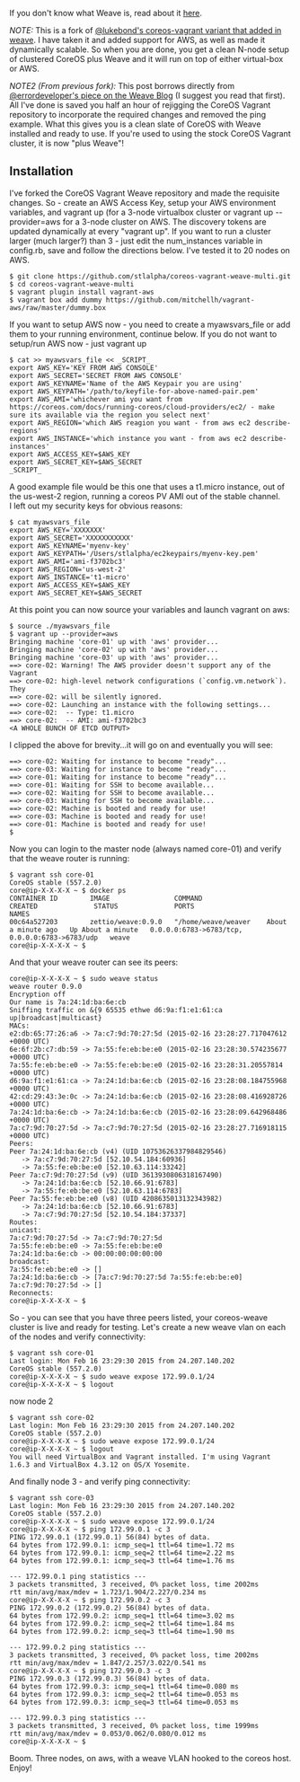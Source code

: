 If you don't know what Weave is, read about it [here](https://github.com/zettio/weave).

_NOTE:_ This is a fork of [@lukebond's coreos-vagrant variant that added in weave](https://github.com/lukebond/coreos-vagrant-weave).  I have taken it and added support for AWS, as well as made it dynamically scalable.  So when you are done, you get a clean N-node setup of clustered CoreOS plus Weave and it will run on top of either virtual-box or AWS.

_NOTE2 (From previous fork):_ This post borrows directly from [@errordeveloper's piece on the Weave Blog](http://weaveblog.com/2014/10/28/running-a-weave-network-on-coreos/) (I suggest you read that first). All I've done is saved you half an hour of rejigging the CoreOS Vagrant repository to incorporate the required changes and removed the ping example. What this gives you is a clean slate of CoreOS with Weave installed and ready to use. If you're used to using the stock CoreOS Vagrant cluster, it is now "plus Weave"! 

## Installation
I've forked the CoreOS Vagrant Weave repository and made the requisite changes. So -  create an AWS Access Key, setup your AWS environment variables, and vagrant up (for a 3-node virtualbox cluster or vagrant up --provider=aws for a 3-node cluster on AWS.  The discovery tokens are updated dynamically at every "vagrant up".  If you want to run a cluster larger (much larger?) than 3 - just edit the num_instances variable in config.rb, save and follow the directions below.  I've tested it to 20 nodes on AWS.
```
$ git clone https://github.com/stlalpha/coreos-vagrant-weave-multi.git
$ cd coreos-vagrant-weave-multi
$ vagrant plugin install vagrant-aws
$ vagrant box add dummy https://github.com/mitchellh/vagrant-aws/raw/master/dummy.box
```
If you want to setup AWS now - you need to create a myawsvars_file or add them to your running environment, continue below.  If you do not want to setup/run AWS now - just vagrant up <enter>
```
$ cat >> myawsvars_file << _SCRIPT_
export AWS_KEY='KEY FROM AWS CONSOLE'
export AWS_SECRET='SECRET FROM AWS CONSOLE'
export AWS_KEYNAME='Name of the AWS Keypair you are using'
export AWS_KEYPATH='/path/to/keyfile-for-above-named-pair.pem'
export AWS_AMI='whichever ami you want from https://coreos.com/docs/running-coreos/cloud-providers/ec2/ - make sure its available via the region you select next'
export AWS_REGION='which AWS reagion you want - from aws ec2 describe-regions'
export AWS_INSTANCE='which instance you want - from aws ec2 describe-instances'
export AWS_ACCESS_KEY=$AWS_KEY
export AWS_SECRET_KEY=$AWS_SECRET
_SCRIPT_
```
A good example file would be this one that uses a t1.micro instance, out of the us-west-2 region, running a coreos PV AMI out of the stable channel.  
I left out my security keys for obvious reasons:
```
$ cat myawsvars_file
export AWS_KEY='XXXXXXX'
export AWS_SECRET='XXXXXXXXXXX'
export AWS_KEYNAME='myenv-key'
export AWS_KEYPATH='/Users/stlalpha/ec2keypairs/myenv-key.pem'
export AWS_AMI='ami-f3702bc3'
export AWS_REGION='us-west-2'
export AWS_INSTANCE='t1-micro'
export AWS_ACCESS_KEY=$AWS_KEY
export AWS_SECRET_KEY=$AWS_SECRET
```
At this point you can now source your variables and launch vagrant on aws:
```
$ source ./myawsvars_file 
$ vagrant up --provider=aws
Bringing machine 'core-01' up with 'aws' provider...
Bringing machine 'core-02' up with 'aws' provider...
Bringing machine 'core-03' up with 'aws' provider...
==> core-02: Warning! The AWS provider doesn't support any of the Vagrant
==> core-02: high-level network configurations (`config.vm.network`). They
==> core-02: will be silently ignored.
==> core-02: Launching an instance with the following settings...
==> core-02:  -- Type: t1.micro
==> core-02:  -- AMI: ami-f3702bc3
<A WHOLE BUNCH OF ETCD OUTPUT>

```
I clipped the above for brevity...it will go on and eventually you will see:
```
==> core-02: Waiting for instance to become "ready"...
==> core-03: Waiting for instance to become "ready"...
==> core-01: Waiting for instance to become "ready"...
==> core-01: Waiting for SSH to become available...
==> core-02: Waiting for SSH to become available...
==> core-03: Waiting for SSH to become available...
==> core-02: Machine is booted and ready for use!
==> core-03: Machine is booted and ready for use!
==> core-01: Machine is booted and ready for use!
$
```
Now you can login to the master node (always named core-01) and verify that the weave router is running:
```
$ vagrant ssh core-01
CoreOS stable (557.2.0)
core@ip-X-X-X-X ~ $ docker ps        
CONTAINER ID        IMAGE                COMMAND                CREATED              STATUS              PORTS                                            NAMES
00c64a527203        zettio/weave:0.9.0   "/home/weave/weaver    About a minute ago   Up About a minute   0.0.0.0:6783->6783/tcp, 0.0.0.0:6783->6783/udp   weave               
core@ip-X-X-X-X ~ $ 
```
And that your weave router can see its peers:
```
core@ip-X-X-X-X ~ $ sudo weave status
weave router 0.9.0
Encryption off
Our name is 7a:24:1d:ba:6e:cb
Sniffing traffic on &{9 65535 ethwe d6:9a:f1:e1:61:ca up|broadcast|multicast}
MACs:
e2:db:65:77:26:a6 -> 7a:c7:9d:70:27:5d (2015-02-16 23:28:27.717047612 +0000 UTC)
6e:6f:2b:c7:db:59 -> 7a:55:fe:eb:be:e0 (2015-02-16 23:28:30.574235677 +0000 UTC)
7a:55:fe:eb:be:e0 -> 7a:55:fe:eb:be:e0 (2015-02-16 23:28:31.20557814 +0000 UTC)
d6:9a:f1:e1:61:ca -> 7a:24:1d:ba:6e:cb (2015-02-16 23:28:08.184755968 +0000 UTC)
42:cd:29:43:3e:0c -> 7a:24:1d:ba:6e:cb (2015-02-16 23:28:08.416928726 +0000 UTC)
7a:24:1d:ba:6e:cb -> 7a:24:1d:ba:6e:cb (2015-02-16 23:28:09.642968486 +0000 UTC)
7a:c7:9d:70:27:5d -> 7a:c7:9d:70:27:5d (2015-02-16 23:28:27.716918115 +0000 UTC)
Peers:
Peer 7a:24:1d:ba:6e:cb (v4) (UID 10753626337984829546)
   -> 7a:c7:9d:70:27:5d [52.10.54.184:60936]
   -> 7a:55:fe:eb:be:e0 [52.10.63.114:33242]
Peer 7a:c7:9d:70:27:5d (v9) (UID 3613930806318167490)
   -> 7a:24:1d:ba:6e:cb [52.10.66.91:6783]
   -> 7a:55:fe:eb:be:e0 [52.10.63.114:6783]
Peer 7a:55:fe:eb:be:e0 (v8) (UID 4208635013132343982)
   -> 7a:24:1d:ba:6e:cb [52.10.66.91:6783]
   -> 7a:c7:9d:70:27:5d [52.10.54.184:37337]
Routes:
unicast:
7a:c7:9d:70:27:5d -> 7a:c7:9d:70:27:5d
7a:55:fe:eb:be:e0 -> 7a:55:fe:eb:be:e0
7a:24:1d:ba:6e:cb -> 00:00:00:00:00:00
broadcast:
7a:55:fe:eb:be:e0 -> []
7a:24:1d:ba:6e:cb -> [7a:c7:9d:70:27:5d 7a:55:fe:eb:be:e0]
7a:c7:9d:70:27:5d -> []
Reconnects:
core@ip-X-X-X-X ~ $
```
So - you can see that you have three peers listed, your coreos-weave cluster is live and ready for testing.
Let's create a new weave vlan on each of the nodes and verify connectivity:
```	
$ vagrant ssh core-01
Last login: Mon Feb 16 23:29:30 2015 from 24.207.140.202
CoreOS stable (557.2.0)
core@ip-X-X-X-X ~ $ sudo weave expose 172.99.0.1/24
core@ip-X-X-X-X ~ $ logout
```
now node 2
```
$ vagrant ssh core-02
Last login: Mon Feb 16 23:29:30 2015 from 24.207.140.202
CoreOS stable (557.2.0)
core@ip-X-X-X-X ~ $ sudo weave expose 172.99.0.1/24
core@ip-X-X-X-X ~ $ logout
You will need VirtualBox and Vagrant installed. I'm using Vagrant 1.6.3 and VirtualBox 4.3.12 on OS/X Yosemite.
```
And finally node 3 - and verify ping connectivity:
```
$ vagrant ssh core-03
Last login: Mon Feb 16 23:29:30 2015 from 24.207.140.202
CoreOS stable (557.2.0)
core@ip-X-X-X-X ~ $ sudo weave expose 172.99.0.1/24
core@ip-X-X-X-X ~ $ ping 172.99.0.1 -c 3
PING 172.99.0.1 (172.99.0.1) 56(84) bytes of data.
64 bytes from 172.99.0.1: icmp_seq=1 ttl=64 time=1.72 ms
64 bytes from 172.99.0.1: icmp_seq=2 ttl=64 time=2.22 ms
64 bytes from 172.99.0.1: icmp_seq=3 ttl=64 time=1.76 ms

--- 172.99.0.1 ping statistics ---
3 packets transmitted, 3 received, 0% packet loss, time 2002ms
rtt min/avg/max/mdev = 1.723/1.904/2.227/0.234 ms
core@ip-X-X-X-X ~ $ ping 172.99.0.2 -c 3
PING 172.99.0.2 (172.99.0.2) 56(84) bytes of data.
64 bytes from 172.99.0.2: icmp_seq=1 ttl=64 time=3.02 ms
64 bytes from 172.99.0.2: icmp_seq=2 ttl=64 time=1.84 ms
64 bytes from 172.99.0.2: icmp_seq=3 ttl=64 time=1.90 ms

--- 172.99.0.2 ping statistics ---
3 packets transmitted, 3 received, 0% packet loss, time 2002ms
rtt min/avg/max/mdev = 1.847/2.257/3.022/0.541 ms
core@ip-X-X-X-X ~ $ ping 172.99.0.3 -c 3
PING 172.99.0.3 (172.99.0.3) 56(84) bytes of data.
64 bytes from 172.99.0.3: icmp_seq=1 ttl=64 time=0.080 ms
64 bytes from 172.99.0.3: icmp_seq=2 ttl=64 time=0.053 ms
64 bytes from 172.99.0.3: icmp_seq=3 ttl=64 time=0.053 ms

--- 172.99.0.3 ping statistics ---
3 packets transmitted, 3 received, 0% packet loss, time 1999ms
rtt min/avg/max/mdev = 0.053/0.062/0.080/0.012 ms
core@ip-X-X-X-X ~ $ 
```
Boom.  Three nodes, on aws, with a weave VLAN hooked to the coreos host.  Enjoy!
